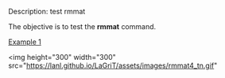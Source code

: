 Description: test rmmat

The objective is to test the **rmmat** command.

[Example 1](description_rmmat.md)


<img height="300" width="300" src="https://lanl.github.io/LaGriT/assets/images/rmmat4_tn.gif" 
